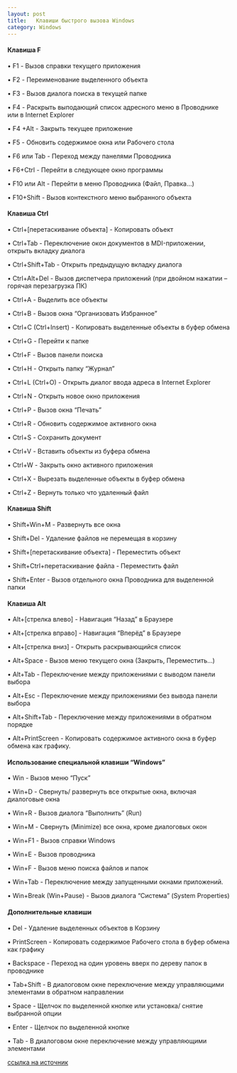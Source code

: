 ```yaml
---
layout: post
title:   Клавиши быстрого вызова Windows
category: Windows
---
```


#### **Клавиша F**

• F1 - Вызов справки текущего приложения

• F2 - Переименование выделенного объекта

• F3 - Вызов диалога поиска в текущей папке

 • F4 - Раскрыть выподающий список адресного меню в Проводнике или в Internet Explorer

• F4 +Alt  - Закрыть текущее приложение

• F5  - Обновить содержимое окна или Рабочего стола

• F6 или Tab  - Переход между панелями Проводника

• F6+Ctrl  - Перейти в следующее окно программы

• F10 или Alt  - Перейти в меню Проводника (Файл, Правка…)

• F10+Shift  - Вызов контекстного меню выбранного объекта

#### **Клавиша Ctrl**

• Ctrl+[перетаскивание объекта] - Копировать объект

• Ctrl+Tab - Переключение окон документов в MDI-приложении, открыть вкладку диалога

• Ctrl+Shift+Tab - Открыть предыдущую вкладку диалога

• Ctrl+Alt+Del - Вызов диспетчера приложений (при двойном нажатии – горячая перезагрузка ПК)

• Ctrl+A - Выделить все объекты

• Ctrl+B - Вызов окна “Организовать Избранное”

• Ctrl+C (Ctrl+Insert) - Копировать выделенные объекты в буфер обмена

• Ctrl+G - Перейти к папке

• Ctrl+F - Вызов панели поиска

• Ctrl+H - Открыть папку “Журнал”

• Ctrl+L (Ctrl+O) - Открыть диалог ввода адреса в Internet Explorer

• Ctrl+N - Открыть новое окно приложения

• Ctrl+P - Вызов окна “Печать”

• Ctrl+R - Обновить содержимое активного окна

• Ctrl+S - Сохранить документ

• Ctrl+V - Вставить объекты из буфера обмена

• Ctrl+W - Закрыть окно активного приложения

• Ctrl+X - Вырезать выделенные объекты в буфер обмена

• Ctrl+Z  - Вернуть только что удаленный файл

#### **Клавиша Shift**

• Shift+Win+M - Развернуть все окна

• Shift+Del - Удаление файлов не перемещая в корзину

• Shift+[перетаскивание объекта] - Переместить объект

• Shift+Ctrl+перетаскивание файла - Переместить файл

• Shift+Enter - Вызов отдельного окна Проводника для выделенной папки

#### **Клавиша Alt**

• Alt+[стрелка влево] - Навигация “Назад” в Браузере

• Alt+[стрелка вправо] - Навигация “Вперёд” в Браузере

• Alt+[стрелка вниз] - Открыть раскрывающийся список

• Alt+Space - Вызов меню текущего окна (Закрыть, Переместить…)

• Alt+Tab - Переключение между приложениями с выводом панели выбора

• Alt+Esc - Переключение между приложениями без вывода панели выбора

• Alt+Shift+Tab - Переключение между приложениями в обратном порядке

• Alt+PrintScreen - Копировать содержимое активного окна в буфер обмена как графику.

#### **Использование специальной клавиши “Windows”**

• Win - Вызов меню “Пуск”

• Win+D - Свернуть/ развернуть все открытые окна, включая диалоговые окна

• Win+R - Вызов диалога “Выполнить” (Run)

• Win+M - Свернуть (Minimize) все окна, кроме диалоговых окон

• Win+F1 - Вызов справки Windows

• Win+E - Вызов проводника

• Win+F - Вызов меню поиска файлов и папок

• Win+Tab - Переключение между запущенными окнами приложений.

• Win+Break (Win+Pause) - Вызов диалога “Система” (System Properties)

#### **Дополнительные клавиши**

• Del - Удаление выделенных объектов в Корзину

• PrintScreen - Копировать содержимое Рабочего стола в буфер обмена как графику

• Backspace - Переход на один уровень вверх по дереву папок в проводнике

• Tab+Shift - В диалоговом окне переключение между управляющими элементами в обратном направлении

• Space - Щелчок по выделенной кнопке или установка/ снятие выбранной опции

• Enter - Щелчок по выделенной кнопке

• Tab - В диалоговом окне переключение между управляющими элементами


 [ссылка на источник](https://intercomp13.ru/otkryvaem-lyuboj-fajl-s-pomoshhyu-klaviatury/) 
